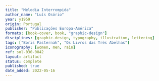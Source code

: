 ```yaml
---
title: "Melodia Interrompida"
author_name: "Luís Osório"
year: y1959
origin: Portugal
publisher: "Publicações Europa-América"
formats: [book-cover, book, "graphic-design"]
disciplines: [graphic-design, typography, illustration, lettering]
tags: ["Boris Pasternak", "Os Livros das Três Abelhas"]
iconography: [women, men, rain]
ref: sol-030-0042
layout: artifact
status: complete
published: true
date_added: 2022-05-16
---
```

